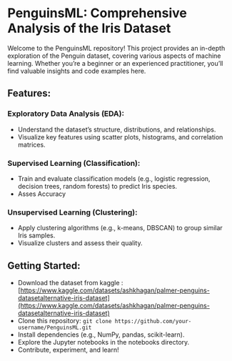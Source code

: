 # PenguinsML: Comprehensive Analysis of the Iris Dataset
Welcome to the PenguinsML repository! This project provides an in-depth exploration of the Penguin dataset, covering various aspects of machine learning. Whether you’re a beginner or an experienced practitioner, you’ll find valuable insights and code examples here.

## Features:
### Exploratory Data Analysis (EDA):
* Understand the dataset’s structure, distributions, and relationships.
* Visualize key features using scatter plots, histograms, and correlation matrices.
### Supervised Learning (Classification):
* Train and evaluate classification models (e.g., logistic regression, decision trees, random forests) to predict Iris species.
* Asses Accuracy
### Unsupervised Learning (Clustering):
* Apply clustering algorithms (e.g., k-means, DBSCAN) to group similar Iris samples.
* Visualize clusters and assess their quality.
## Getting Started:
* Download the dataset from kaggle : [https://www.kaggle.com/datasets/ashkhagan/palmer-penguins-datasetalternative-iris-dataset](https://www.kaggle.com/datasets/ashkhagan/palmer-penguins-datasetalternative-iris-dataset)
* Clone this repository:
`git clone https://github.com/your-username/PenguinsML.git
`
* Install dependencies (e.g., NumPy, pandas, scikit-learn).
* Explore the Jupyter notebooks in the notebooks directory.
* Contribute, experiment, and learn!
